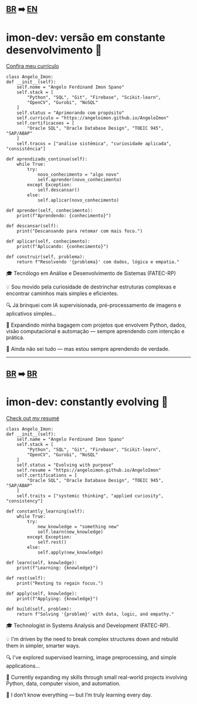 ## [BR](#imon-dev-versão-em-constante-desenvolvimento-) ➡️ [EN](#imon-dev-constantly-evolving-)


# imon-dev: versão em constante desenvolvimento 🚀
[Confira meu currículo](https://angeloimon.github.io/AngeloImon)


    class Angelo_Imon:
    def __init__(self):
        self.nome = "Angelo Ferdinand Imon Spano"
        self.stack = [
            "Python", "SQL", "Git", "Firebase", "Scikit-learn",
            "OpenCV", "Gurobi", "NoSQL"
        ]
        self.status = "Aprimorando com propósito"
        self.curriculo = "https://angeloimon.github.io/AngeloImon"
        self.certificacoes = [
            "Oracle SQL", "Oracle Database Design", "TOEIC 945", "SAP/ABAP"
        ]
        self.tracos = ["análise sistêmica", "curiosidade aplicada", "consistência"]

    def aprendizado_continuo(self):
        while True:
            try:
                novo_conhecimento = "algo novo"
                self.aprender(novo_conhecimento)
            except Exception:
                self.descansar()
            else:
                self.aplicar(novo_conhecimento)

    def aprender(self, conhecimento):
        print(f"Aprendendo: {conhecimento}")

    def descansar(self):
        print("Descansando para retomar com mais foco.")

    def aplicar(self, conhecimento):
        print(f"Aplicando: {conhecimento}")

    def construir(self, problema):
        return f"Resolvendo '{problema}' com dados, lógica e empatia."

        
🎓 Tecnólogo em Análise e Desenvolvimento de Sistemas (FATEC-RP)

💡 Sou movido pela curiosidade de destrinchar estruturas complexas e encontrar caminhos mais simples e eficientes.

🔍 Já brinquei com IA supervisionada, pré-processamento de imagens e aplicativos simples...

🌱 Expandindo minha bagagem com projetos que envolvem Python, dados, visão computacional e automação — sempre aprendendo com intenção e prática.

💬 Ainda não sei tudo — mas estou sempre aprendendo de verdade.


---


## [BR](#imon-dev-versão-em-constante-desenvolvimento-) ➡️ [BR](#imon-dev-versão-em-constante-desenvolvimento-)

# imon-dev: constantly evolving 🚀
[Check out my resumé](https://angeloimon.github.io/AngeloImon)


    class Angelo_Imon:
    def __init__(self):
        self.name = "Angelo Ferdinand Imon Spano"
        self.stack = [
            "Python", "SQL", "Git", "Firebase", "Scikit-learn",
            "OpenCV", "Gurobi", "NoSQL"
        ]
        self.status = "Evolving with purpose"
        self.resume = "https://angeloimon.github.io/AngeloImon"
        self.certifications = [
            "Oracle SQL", "Oracle Database Design", "TOEIC 945", "SAP/ABAP"
        ]
        self.traits = ["systemic thinking", "applied curiosity", "consistency"]

    def constantly_learning(self):
        while True:
            try:
                new_knowledge = "something new"
                self.learn(new_knowledge)
            except Exception:
                self.rest()
            else:
                self.apply(new_knowledge)

    def learn(self, knowledge):
        print(f"Learning: {knowledge}")

    def rest(self):
        print("Resting to regain focus.")

    def apply(self, knowledge):
        print(f"Applying: {knowledge}")

    def build(self, problem):
        return f"Solving '{problem}' with data, logic, and empathy."



🎓 Technologist in Systems Analysis and Development (FATEC-RP).

💡 I'm driven by the need to break complex structures down and rebuild them in simpler, smarter ways.

🔍 I've explored supervised learning, image preprocessing, and simple applications...

🌱 Currently expanding my skills through small real-world projects involving Python, data, computer vision, and automation.

💬 I don’t know everything — but I’m truly learning every day.
